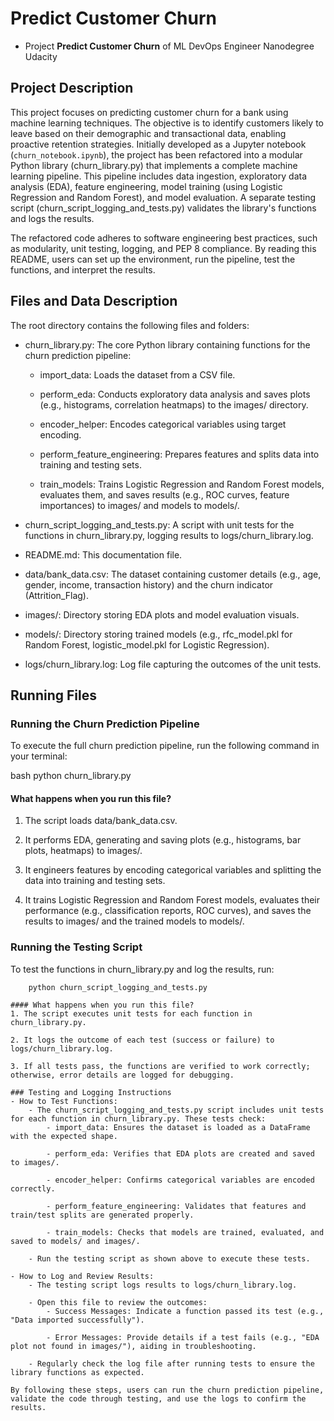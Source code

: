 # Predict Customer Churn


- Project **Predict Customer Churn** of ML DevOps Engineer Nanodegree Udacity

## Project Description
This project focuses on predicting customer churn for a bank using machine learning techniques. The objective is to identify customers likely to leave based on their demographic and transactional data, enabling proactive retention strategies. Initially developed as a Jupyter notebook (`churn_notebook.ipynb`), the project has been refactored into a modular Python library (churn_library.py) that implements a complete machine learning pipeline. This pipeline includes data ingestion, exploratory data analysis (EDA), feature engineering, model training (using Logistic Regression and Random Forest), and model evaluation. A separate testing script (churn_script_logging_and_tests.py) validates the library's functions and logs the results.

The refactored code adheres to software engineering best practices, such as modularity, unit testing, logging, and PEP 8 compliance. By reading this README, users can set up the environment, run the pipeline, test the functions, and interpret the results.

## Files and Data Description

The root directory contains the following files and folders:

- churn_library.py: The core Python library containing functions for the churn prediction pipeline:
    - import_data: Loads the dataset from a CSV file.

    - perform_eda: Conducts exploratory data analysis and saves plots (e.g., histograms, correlation heatmaps) to the images/ directory.

    - encoder_helper: Encodes categorical variables using target encoding.

    - perform_feature_engineering: Prepares features and splits data into training and testing sets.

    - train_models: Trains Logistic Regression and Random Forest models, evaluates them, and saves results (e.g., ROC curves, feature importances) to images/ and models to models/.

- churn_script_logging_and_tests.py: A script with unit tests for the functions in churn_library.py, logging results to logs/churn_library.log.

- README.md: This documentation file.

- data/bank_data.csv: The dataset containing customer details (e.g., age, gender, income, transaction history) and the churn indicator (Attrition_Flag).

- images/: Directory storing EDA plots and model evaluation visuals.

- models/: Directory storing trained models (e.g., rfc_model.pkl for Random Forest, logistic_model.pkl for Logistic Regression).

- logs/churn_library.log: Log file capturing the outcomes of the unit tests.

## Running Files

### Running the Churn Prediction Pipeline
To execute the full churn prediction pipeline, run the following command in your terminal:

bash
python churn_library.py

#### What happens when you run this file?
1. The script loads data/bank_data.csv.

2. It performs EDA, generating and saving plots (e.g., histograms, bar plots, heatmaps) to images/.

3. It engineers features by encoding categorical variables and splitting the data into training and testing sets.

4. It trains Logistic Regression and Random Forest models, evaluates their performance (e.g., classification reports, ROC curves), and saves the results to images/ and the trained models to models/.

### Running the Testing Script
To test the functions in churn_library.py and log the results, run:

~~~bash~~~
    python churn_script_logging_and_tests.py

#### What happens when you run this file?
1. The script executes unit tests for each function in churn_library.py.

2. It logs the outcome of each test (success or failure) to logs/churn_library.log.

3. If all tests pass, the functions are verified to work correctly; otherwise, error details are logged for debugging.

### Testing and Logging Instructions
- How to Test Functions:
    - The churn_script_logging_and_tests.py script includes unit tests for each function in churn_library.py. These tests check:
        - import_data: Ensures the dataset is loaded as a DataFrame with the expected shape.

        - perform_eda: Verifies that EDA plots are created and saved to images/.

        - encoder_helper: Confirms categorical variables are encoded correctly.

        - perform_feature_engineering: Validates that features and train/test splits are generated properly.

        - train_models: Checks that models are trained, evaluated, and saved to models/ and images/.

    - Run the testing script as shown above to execute these tests.

- How to Log and Review Results:
    - The testing script logs results to logs/churn_library.log.

    - Open this file to review the outcomes:
        - Success Messages: Indicate a function passed its test (e.g., "Data imported successfully").

        - Error Messages: Provide details if a test fails (e.g., "EDA plot not found in images/"), aiding in troubleshooting.

    - Regularly check the log file after running tests to ensure the library functions as expected.

By following these steps, users can run the churn prediction pipeline, validate the code through testing, and use the logs to confirm the results.



